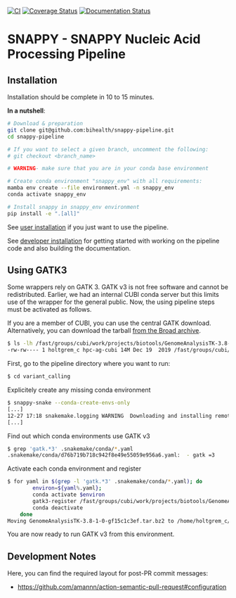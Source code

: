 [![CI](https://github.com/bihealth/snappy-pipeline/workflows/CI/badge.svg?branch=main)](https://github.com/bihealth/snappy-pipeline/actions/workflows/main.yml)
[![Coverage Status](https://coveralls.io/repos/github/bihealth/snappy-pipeline/badge.svg?branch=master)](https://coveralls.io/github/bihealth/snappy-pipeline?branch=master)
[![Documentation Status](https://readthedocs.org/projects/snappy-pipeline/badge/?version=latest)](https://snappy-pipeline.readthedocs.io/en/latest/?badge=latest)

# SNAPPY - SNAPPY Nucleic Acid Processing Pipeline

## Installation

Installation should be complete in 10 to 15 minutes.

**In a nutshell**:

```bash
# Download & preparation
git clone git@github.com:bihealth/snappy-pipeline.git
cd snappy-pipeline

# If you want to select a given branch, uncomment the following:
# git checkout <branch_name>

# WARNING- make sure that you are in your conda base environment

# Create conda environment "snappy_env" with all requirements:
mamba env create --file environment.yml -n snappy_env
conda activate snappy_env

# Install snappy in snappy_env environment
pip install -e ".[all]"
```


See [user installation](docs/quickstart.rst) if you just want to use the pipeline.

See [developer installation](docs/installation.rst) for getting started with working on the pipeline code and also building the documentation.

## Using GATK3

Some wrappers rely on GATK 3.
GATK v3 is not free software and cannot be redistributed.
Earlier, we had an internal CUBI conda server but this limits use of the wrapper for the general public.
Now, the using pipeline steps must be activated as follows.

If you are a member of CUBI, you can use the central GATK download.
Alternatively, you can download the tarball [from the Broad archive](https://storage.googleapis.com/gatk-software/package-archive/gatk/GenomeAnalysisTK-3.8-1-0-gf15c1c3ef.tar.bz2).

```bash
$ ls -lh /fast/groups/cubi/work/projects/biotools/GenomeAnalysisTK-3.8-1-0-gf15c1c3ef.tar.bz2
-rw-rw---- 1 holtgrem_c hpc-ag-cubi 14M Dec 19  2019 /fast/groups/cubi/work/projects/biotools/GenomeAnalysisTK-3.8-1-0-gf15c1c3ef.tar.bz2
```

First, go to the pipeline directory where you want to run:

```bash
$ cd variant_calling
```

Explicitely create any missing conda environment

```bash
$ snappy-snake --conda-create-envs-only
[...]
12-27 17:18 snakemake.logging WARNING  Downloading and installing remote packages.
[...]
```

Find out which conda environments use GATK v3

```bash
$ grep 'gatk.*3' .snakemake/conda/*.yaml
.snakemake/conda/d76b719b718c942f8e49e55059e956a6.yaml:  - gatk =3
```

Activate each conda environment and register

```bash
$ for yaml in $(grep -l 'gatk.*3' .snakemake/conda/*.yaml); do
        environ=${yaml%.yaml};
        conda activate $environ
        gatk3-register /fast/groups/cubi/work/projects/biotools/GenomeAnalysisTK-3.8-1-0-gf15c1c3ef.tar.bz2
        conda deactivate
    done
Moving GenomeAnalysisTK-3.8-1-0-gf15c1c3ef.tar.bz2 to /home/holtgrem_c/miniconda3/envs/gatk3/opt/gatk-3.8
```

You are now ready to run GATK v3 from this environment.

## Development Notes

Here, you can find the required layout for post-PR commit messages:

- https://github.com/amannn/action-semantic-pull-request#configuration
